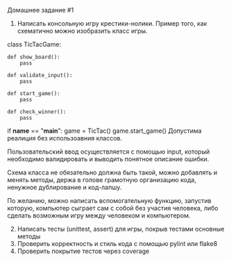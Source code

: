 Домашнее задание #1
1. Написать консольную игру крестики-нолики.
Пример того, как схематично можно изобразить класс игры.

class TicTacGame:

    def show_board():
        pass

    def validate_input():
        pass

    def start_game():
        pass

    def check_winner():
        pass


if __name__ == "__main__":
    game = TicTac()
    game.start_game()
Допустима реалиция без использоавния классов.

Пользовательский ввод осуществляется с помощью input, который необходимо валидировать и выводить понятное описание ошибки.

Схема класса не обязательно должна быть такой, можно добавлять и менять методы, держа в голове грамотную организацию кода, ненужное дублирование и код-лапшу.

По желанию, можно написать вспомогательную функцию, запустив которую, компьютер сыграет сам с собой без участия человека, либо сделать возможным игру между человеком и компьютером.

2. Написать тесты (unittest, assert) для игры, покрыв тестами основные методы
3. Проверить корректность и стиль кода с помощью pylint или flake8
3. Проверить покрытие тестов через coverage